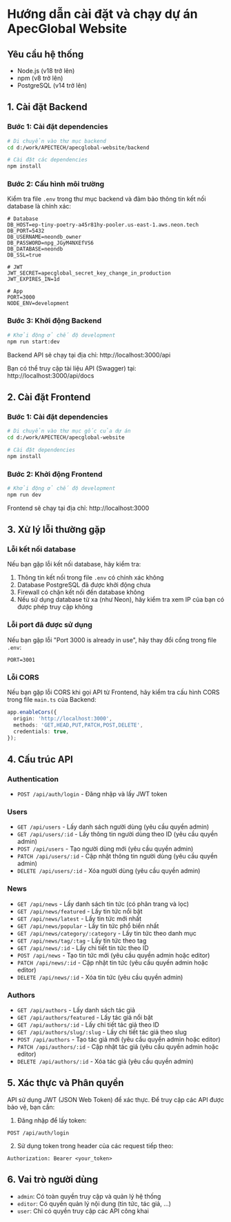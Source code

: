 # Hướng dẫn cài đặt và chạy dự án ApecGlobal Website

## Yêu cầu hệ thống

- Node.js (v18 trở lên)
- npm (v8 trở lên)
- PostgreSQL (v14 trở lên)

## 1. Cài đặt Backend

### Bước 1: Cài đặt dependencies

```bash
# Di chuyển vào thư mục backend
cd d:/work/APECTECH/apecglobal-website/backend

# Cài đặt các dependencies
npm install
```

### Bước 2: Cấu hình môi trường

Kiểm tra file `.env` trong thư mục backend và đảm bảo thông tin kết nối database là chính xác:

```
# Database
DB_HOST=ep-tiny-poetry-a45r81hy-pooler.us-east-1.aws.neon.tech
DB_PORT=5432
DB_USERNAME=neondb_owner
DB_PASSWORD=npg_JGyM4NXEfVS6
DB_DATABASE=neondb
DB_SSL=true

# JWT
JWT_SECRET=apecglobal_secret_key_change_in_production
JWT_EXPIRES_IN=1d

# App
PORT=3000
NODE_ENV=development
```

### Bước 3: Khởi động Backend

```bash
# Khởi động ở chế độ development
npm run start:dev
```

Backend API sẽ chạy tại địa chỉ: http://localhost:3000/api

Bạn có thể truy cập tài liệu API (Swagger) tại: http://localhost:3000/api/docs

## 2. Cài đặt Frontend

### Bước 1: Cài đặt dependencies

```bash
# Di chuyển vào thư mục gốc của dự án
cd d:/work/APECTECH/apecglobal-website

# Cài đặt dependencies
npm install
```

### Bước 2: Khởi động Frontend

```bash
# Khởi động ở chế độ development
npm run dev
```

Frontend sẽ chạy tại địa chỉ: http://localhost:3000

## 3. Xử lý lỗi thường gặp

### Lỗi kết nối database

Nếu bạn gặp lỗi kết nối database, hãy kiểm tra:

1. Thông tin kết nối trong file `.env` có chính xác không
2. Database PostgreSQL đã được khởi động chưa
3. Firewall có chặn kết nối đến database không
4. Nếu sử dụng database từ xa (như Neon), hãy kiểm tra xem IP của bạn có được phép truy cập không

### Lỗi port đã được sử dụng

Nếu bạn gặp lỗi "Port 3000 is already in use", hãy thay đổi cổng trong file `.env`:

```
PORT=3001
```

### Lỗi CORS

Nếu bạn gặp lỗi CORS khi gọi API từ Frontend, hãy kiểm tra cấu hình CORS trong file `main.ts` của Backend:

```typescript
app.enableCors({
  origin: 'http://localhost:3000',
  methods: 'GET,HEAD,PUT,PATCH,POST,DELETE',
  credentials: true,
});
```

## 4. Cấu trúc API

### Authentication
- `POST /api/auth/login` - Đăng nhập và lấy JWT token

### Users
- `GET /api/users` - Lấy danh sách người dùng (yêu cầu quyền admin)
- `GET /api/users/:id` - Lấy thông tin người dùng theo ID (yêu cầu quyền admin)
- `POST /api/users` - Tạo người dùng mới (yêu cầu quyền admin)
- `PATCH /api/users/:id` - Cập nhật thông tin người dùng (yêu cầu quyền admin)
- `DELETE /api/users/:id` - Xóa người dùng (yêu cầu quyền admin)

### News
- `GET /api/news` - Lấy danh sách tin tức (có phân trang và lọc)
- `GET /api/news/featured` - Lấy tin tức nổi bật
- `GET /api/news/latest` - Lấy tin tức mới nhất
- `GET /api/news/popular` - Lấy tin tức phổ biến nhất
- `GET /api/news/category/:category` - Lấy tin tức theo danh mục
- `GET /api/news/tag/:tag` - Lấy tin tức theo tag
- `GET /api/news/:id` - Lấy chi tiết tin tức theo ID
- `POST /api/news` - Tạo tin tức mới (yêu cầu quyền admin hoặc editor)
- `PATCH /api/news/:id` - Cập nhật tin tức (yêu cầu quyền admin hoặc editor)
- `DELETE /api/news/:id` - Xóa tin tức (yêu cầu quyền admin)

### Authors
- `GET /api/authors` - Lấy danh sách tác giả
- `GET /api/authors/featured` - Lấy tác giả nổi bật
- `GET /api/authors/:id` - Lấy chi tiết tác giả theo ID
- `GET /api/authors/slug/:slug` - Lấy chi tiết tác giả theo slug
- `POST /api/authors` - Tạo tác giả mới (yêu cầu quyền admin hoặc editor)
- `PATCH /api/authors/:id` - Cập nhật tác giả (yêu cầu quyền admin hoặc editor)
- `DELETE /api/authors/:id` - Xóa tác giả (yêu cầu quyền admin)

## 5. Xác thực và Phân quyền

API sử dụng JWT (JSON Web Token) để xác thực. Để truy cập các API được bảo vệ, bạn cần:

1. Đăng nhập để lấy token:
```
POST /api/auth/login
```

2. Sử dụng token trong header của các request tiếp theo:
```
Authorization: Bearer <your_token>
```

## 6. Vai trò người dùng

- `admin`: Có toàn quyền truy cập và quản lý hệ thống
- `editor`: Có quyền quản lý nội dung (tin tức, tác giả, ...)
- `user`: Chỉ có quyền truy cập các API công khai